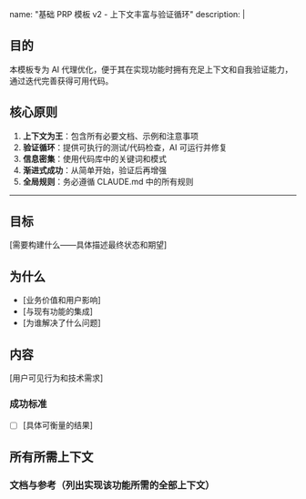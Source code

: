 name: "基础 PRP 模板 v2 - 上下文丰富与验证循环"
description: |

## 目的
本模板专为 AI 代理优化，便于其在实现功能时拥有充足上下文和自我验证能力，通过迭代完善获得可用代码。

## 核心原则
1. **上下文为王**：包含所有必要文档、示例和注意事项
2. **验证循环**：提供可执行的测试/代码检查，AI 可运行并修复
3. **信息密集**：使用代码库中的关键词和模式
4. **渐进式成功**：从简单开始，验证后再增强
5. **全局规则**：务必遵循 CLAUDE.md 中的所有规则

---

## 目标
[需要构建什么——具体描述最终状态和期望]

## 为什么
- [业务价值和用户影响]
- [与现有功能的集成]
- [为谁解决了什么问题]

## 内容
[用户可见行为和技术需求]

### 成功标准
- [ ] [具体可衡量的结果]

## 所有所需上下文

### 文档与参考（列出实现该功能所需的全部上下文）